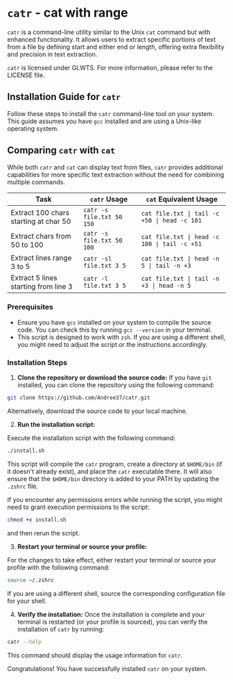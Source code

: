 # `catr` - cat with range

`catr` is a command-line utility similar to the Unix `cat` command but with enhanced functionality. It allows users to
extract specific portions of text from a file by defining start and either end or length, offering extra flexibility and
precision in text extraction.

`catr` is licensed under GLWTS. For more information, please refer to the LICENSE file.

## Installation Guide for `catr`

Follow these steps to install the `catr` command-line tool on your system. This guide assumes you have `gcc` installed
and are using a Unix-like operating system.

## Comparing `catr` with `cat`

While both `catr` and `cat` can display text from files, `catr` provides additional capabilities for more specific text
extraction without the need for combining multiple commands.

| Task                                  | `catr` Usage              | `cat` Equivalent Usage                       |
|---------------------------------------|---------------------------|----------------------------------------------|
| Extract 100 chars starting at char 50 | `catr -s file.txt 50 150` | `cat file.txt \| tail -c +50 \| head -c 101` |
| Extract chars from 50 to 100          | `catr -s file.txt 50 100` | `cat file.txt \| head -c 100 \| tail -c +51` |
| Extract lines range 3 to 5            | `catr -sl file.txt 3 5`   | `cat file.txt \| head -n 5 \| tail -n +3`    |
| Extract 5 lines starting from line 3  | `catr -l file.txt 3 5`    | `cat file.txt \| tail -n +3 \| head -n 5`    |

### Prerequisites

- Ensure you have `gcc` installed on your system to compile the source code. You can check this by
  running `gcc --version` in your terminal.
- This script is designed to work with `zsh`. If you are using a different shell, you might need to adjust the script or
  the instructions accordingly.

### Installation Steps

1. **Clone the repository or download the source code:**
   If you have `git` installed, you can clone the repository using the following command:

```bash
git clone https://github.com/Andree37/catr.git
```

Alternatively, download the source code to your local machine.

2. **Run the installation script:**

Execute the installation script with the following command:

```bash
./install.sh
```

This script will compile the `catr` program, create a directory at `$HOME/bin` (if it doesn't already exist), and place
the `catr` executable there. It will also ensure that the `$HOME/bin` directory is added to your PATH by updating
the `.zshrc` file.

If you encounter any permissions errors while running the script, you might need to grant execution permissions to the
script:

```bash
chmod +x install.sh
```

and then rerun the script.

3. **Restart your terminal or source your profile:**

For the changes to take effect, either restart your terminal or source your profile with the following command:

```bash
source ~/.zshrc
```

If you are using a different shell, source the corresponding configuration file for your shell.

4. **Verify the installation:**
   Once the installation is complete and your terminal is restarted (or your profile is sourced), you can verify the
   installation of `catr` by running:

```bash
catr --help
```

This command should display the usage information for `catr`.

Congratulations! You have successfully installed `catr` on your system.